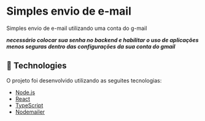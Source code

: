# Simples envio de e-mail

Simples envio de e-mail utilizando uma conta do g-mail

**_necessário colocar sua senha no backend e habilitar o uso de aplicações menos seguras dentro das configurações da sua conta do gmail_**

## :rocket: Technologies

O projeto foi desenvolvido utilizando as seguites tecnologias:

- [Node.js](https://nodejs.org/en/)
- [React](https://reactjs.org)
- [TypeScript](https://www.typescriptlang.org/)
- [Nodemailer](https://nodemailer.com/about/)
